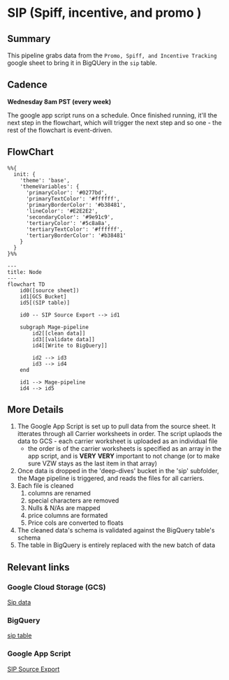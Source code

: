 # SIP (Spiff, incentive, and promo )

## Summary

This pipeline grabs data from the `Promo, Spiff, and Incentive Tracking` google sheet to bring it in BigQUery in the `sip` table.

## Cadence

**Wednesday 8am PST (every week)**

The google app script runs on a schedule. Once finished running, it'll the next step in the flowchart, which will trigger the next step and so one - the rest of the flowchart is event-driven.

## FlowChart

```mermaid
%%{
  init: {
    'theme': 'base',
    'themeVariables': {
      'primaryColor': '#0277bd',
      'primaryTextColor': '#ffffff',
      'primaryBorderColor': '#b38481',
      'lineColor': '#E2E2E2',
      'secondaryColor': '#9e91c9',
      'tertiaryColor': '#5c8a8a',
      'tertiaryTextColor': '#ffffff',
      'tertiaryBorderColor': '#b38481'
    }
  }
}%%

---
title: Node
---
flowchart TD
    id0([source sheet])
    id1[GCS Bucket]
    id5[(SIP table)]

    id0 -- SIP Source Export --> id1

    subgraph Mage-pipeline
        id2[[clean data]]
        id3[[validate data]]
        id4[[Write to BigQuery]]

        id2 --> id3
        id3 --> id4
    end

    id1 --> Mage-pipeline
    id4 --> id5
```

## More Details

1. The Google App Script is set up to pull data from the source sheet. It itterates through all Carrier worksheets in order. The script uplaods the data to GCS - each carrier worksheet is uploaded as an individual file
   * the order is of the carrier worksheets is specified as an array in the app script, and is **VERY** **VERY** important to not change (or to make sure VZW stays as the last item in that array)
2. Once data is dropped in the 'deep-dives' bucket in the 'sip' subfolder, the Mage pipeline is triggered, and reads the files for all carriers.
3. Each file is cleaned
   1. columns are renamed
   2. special characters are removed
   3. Nulls & N/As are mapped
   4. price columns are formated 
   5. Price cols are converted to floats
4. The cleaned data's schema is validated against the BigQuery table's schema
5. The table in BigQuery is entirely replaced with the new batch of data

## Relevant links

### Google Cloud Storage (GCS)

[Sip data](https://console.cloud.google.com/storage/browser/deep-dive/SIP-tracking-resources/raw?pageState=(%22StorageObjectListTable%22:(%22f%22:%22%255B%255D%22))&authuser=1&project=orbital-airfoil-393318&prefix=&forceOnObjectsSortingFiltering=false)

### BigQuery

[sip table](https://console.cloud.google.com/bigquery?referrer=search&authuser=1&project=orbital-airfoil-393318&ws=!1m25!1m4!1m3!1sorbital-airfoil-393318!2sbquxjob_43604433_18e350ef607!3sUS!1m4!1m3!1sorbital-airfoil-393318!2sbquxjob_4ee7cd63_18e3520580e!3sUS!1m4!4m3!1sorbital-airfoil-393318!2ssilver_layer!3sactivations!1m4!1m3!1sorbital-airfoil-393318!2sbquxjob_e61dcd5_18e351ff1c7!3sUS!1m4!4m3!1sorbital-airfoil-393318!2ssilver_layer!3ssip)

### Google App Script

[SIP Source Export](https://script.google.com/u/0/home/projects/1TrYmwmtMBE0q2hQZRRbW_vyxlAKbyHzyX4dGvkJYdhCYOd5dvxKVHzej/edit)
